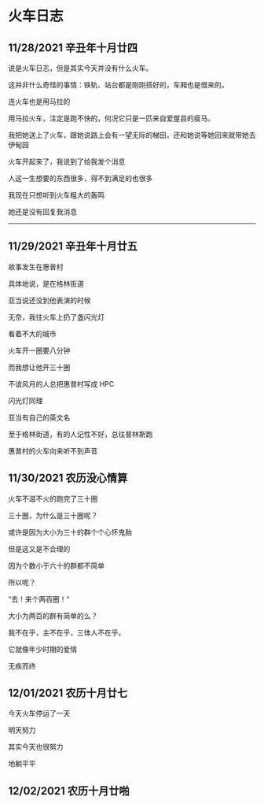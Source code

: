 # 火车日志
## 11/28/2021 辛丑年十月廿四
说是火车日志，但是其实今天并没有什么火车。

这并非什么奇怪的事情：铁轨、站台都是刚刚搭好的，车厢也是借来的。

连火车也是用马拉的

用马拉火车，注定是跑不快的，何况它只是一匹来自爱屋县的瘦马。

我把她送上了火车，跟她说路上会有一望无际的梯田，还和她说等她回来就带她去伊甸园

火车开起来了，我说到了给我发个消息

人这一生想要的东西很多，得不到满足的也很多

我现在只想听到火车粗大的轰鸣

她还是没有回复我消息

----

## 11/29/2021 辛丑年十月廿五

故事发生在惠普村

具体地说，是在格林街道

亚当说还没到他表演的时候

无奈，我往火车上扔了盏闪光灯

看着不大的城市

火车开一圈要八分钟

而我想让他开三十圈



不谙风月的人总把惠普村写成 HPC

闪光灯同理

亚当有自己的英文名

至于格林街道，有的人记性不好，总往普林斯跑

惠普村的火车向来听不到声音


## 11/30/2021 农历没心情算


火车不温不火的跑完了三十圈

三十圈，为什么是三十圈呢？

或许是因为大小为三十的群个个心怀鬼胎

但是这又是不合理的

因为个数小于六十的群都不简单

所以呢？

“去！来个两百圈！“

大小为两百的群有简单的么？

我不在乎，主不在乎，三体人不在乎。

它就像年少时期的爱情

无疾而终


## 12/01/2021 农历十月廿七

今天火车停运了一天

明天努力

其实今天也很努力

地躺平平


## 12/02/2021 农历十月廿啪






